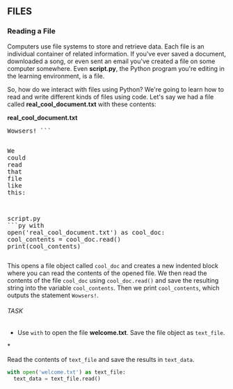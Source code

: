 ## FILES
### Reading a File
<div class="spacing-tight__YTkj-JgyxXu1yRjOr_AFW"><p>Computers use file systems to store and retrieve data. Each file is an individual container of related information. If you've ever saved a document, downloaded a song, or even sent an email you've created a file on some computer somewhere. Even <strong>script.py</strong>, the Python program you're editing in the learning environment, is a file.</p>
<p>So, how do we interact with files using Python? We're going to learn how to read and write different kinds of files using code. Let's say we had a file called <strong>real_cool_document.txt</strong> with these contents:</p>
<p><strong>real_cool_document.txt</strong></p>
<pre><span language="md" class="CodeBlock__1F3rKYW3tV11w2KEKvALNg wrap__1LR6hOLkoUYCHqQeJFO6HA defaults__1l9bk0Z91YqvzRByZKNgHF cc__1zsV8w8Rj_vs2ayVLJ-2x undefined"><div class="CodeMirror">Wowsers! <span class="cm-comment">```</span>

<span class="cm-comment">We</span><span class="cm-comment"> </span><span class="cm-comment">could</span><span class="cm-comment"> </span><span class="cm-comment">read</span><span class="cm-comment"> </span><span class="cm-comment">that</span><span class="cm-comment"> </span><span class="cm-comment">file</span><span class="cm-comment"> </span><span class="cm-comment">like</span><span class="cm-comment"> </span><span class="cm-comment">this</span><span class="cm-comment">:</span>

<span class="cm-comment">*</span><span class="cm-comment">*</span><span class="cm-comment">script.py</span><span class="cm-comment">*</span><span class="cm-comment">*</span>
<span class="cm-comment">```py</span>
<span class="cm-comment">with open('real_cool_document.txt') as cool_doc:</span>
  <span class="cm-comment">cool_contents = cool_doc.read()</span>
<span class="cm-comment">print(cool_contents)</span></div></span></pre><p>This opens a file object called <code>cool_doc</code> and creates a new indented block where you can read the contents of the opened file. We then read the contents of the file <code>cool_doc</code> using <code>cool_doc.read()</code> and save the resulting string into the variable <code>cool_contents</code>. Then we print <code>cool_contents</code>, which outputs the statement <code>Wowsers!</code>.</p>
</div>

###### TASK
* <div class="spacing-tight__YTkj-JgyxXu1yRjOr_AFW"><p>Use <code>with</code> to open the file <strong>welcome.txt</strong>. Save the file object as <code>text_file</code>.</p>
</div>
* <p>Read the contents of <code>text_file</code> and save the results in <code>text_data</code>.</p>

```python 
with open('welcome.txt') as text_file:
  text_data = text_file.read()
```
